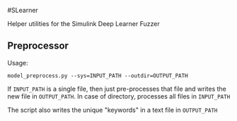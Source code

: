 #SLearner

Helper utilities for the Simulink Deep Learner Fuzzer

## Preprocessor

Usage:

    model_preprocess.py --sys=INPUT_PATH --outdir=OUTPUT_PATH
    
If `INPUT_PATH` is a single file, then just pre-processes that file and writes 
the new file in `OUTPUT_PATH`. In case of directory, processes all files in `INPUT_PATH`

The script also writes the unique "keywords" in a text file in `OUTPUT_PATH`